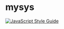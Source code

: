 # mysys

[![JavaScript Style Guide](https://cdn.rawgit.com/standard/standard/master/badge.svg)](https://github.com/standard/standard)
